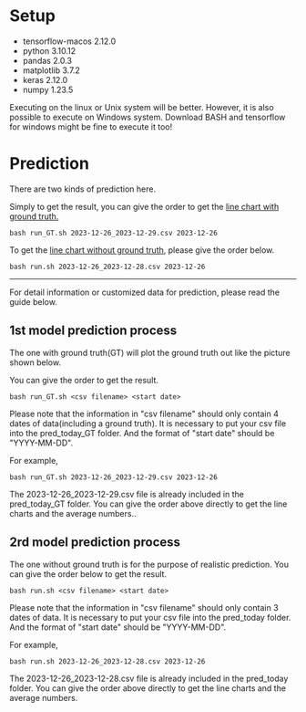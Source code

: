 # Setup
* tensorflow-macos 2.12.0
* python 3.10.12 
* pandas 2.0.3
* matplotlib 3.7.2
* keras 2.12.0
* numpy 1.23.5

Executing on the linux or Unix system will be better.
However, it is also possible to execute on Windows system. 
Download BASH and tensorflow for windows might be fine to execute it too!

# Prediction
There are two kinds of prediction here.

Simply to get the result, you can give the order to get the <ins>line chart with ground truth.</ins>
```
bash run_GT.sh 2023-12-26_2023-12-29.csv 2023-12-26
```

To get the <ins>line chart without ground truth</ins>, please give the order below.
```
bash run.sh 2023-12-26_2023-12-28.csv 2023-12-26
```

****

For detail information or customized data for prediction, please read the guide below. 


## 1st model prediction process
The one with ground truth(GT) will plot the ground truth out like the picture shown below.

You can give the order to get the result.
```
bash run_GT.sh <csv filename> <start date>
```
Please note that the information in "csv filename" should only contain 4 dates of data(including a ground truth). It is necessary to put your csv file into the pred_today_GT folder.
And the format of "start date" should be "YYYY-MM-DD".

For example,
```
bash run_GT.sh 2023-12-26_2023-12-29.csv 2023-12-26
```
The 2023-12-26_2023-12-29.csv file is already included in the pred_today_GT folder. 
You can give the order above directly to get the line charts and the average numbers..

## 2rd model prediction process
The one without ground truth is for the purpose of realistic prediction.
You can give the order below to get the result.
```
bash run.sh <csv filename> <start date>
```
Please note that the information in "csv filename" should only contain 3 dates of data. It is necessary to put your csv file into the pred_today folder.
And the format of "start date" should be "YYYY-MM-DD".

For example,
```
bash run.sh 2023-12-26_2023-12-28.csv 2023-12-26
```
The 2023-12-26_2023-12-28.csv file is already included in the pred_today folder. 
You can give the order above directly to get the line charts and the average numbers.

